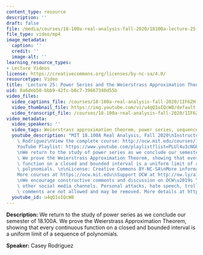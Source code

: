 ```yaml
---
content_type: resource
description: ''
draft: false
file: /media/courses/18-100a-real-analysis-fall-2020/18100a-lecture-25-multicam_360p_16_9.mp4
file_type: video/mp4
image_metadata:
  caption: ''
  credit: ''
  image-alt: ''
learning_resource_types:
- Lecture Videos
license: https://creativecommons.org/licenses/by-nc-sa/4.0/
resourcetype: Video
title: 'Lecture 25: Power Series and the Weierstrass Approximation Theorem'
uid: 8a6deb50-bbb9-42fc-b6c7-39667340d55b
video_files:
  video_captions_file: /courses/18-100a-real-analysis-fall-2020/1IF6ZH-tTnbGSrhsh9INxEdk_UWslK6pV_transcript.webvtt
  video_thumbnail_file: https://img.youtube.com/vi/u4qQ1oIQcW8/default.jpg
  video_transcript_file: /courses/18-100a-real-analysis-fall-2020/1IF6ZH-tTnbGSrhsh9INxEdk_UWslK6pV_transcript.pdf
video_metadata:
  video_speakers: ''
  video_tags: Weierstrass approximation theorem, power series, sequences of polynomials
  youtube_description: "MIT 18.100A Real Analysis, Fall 2020\nInstructor: Dr. Casey\
    \ Rodriguez\nView the complete course: http://ocw.mit.edu/courses/18-100a-real-analysis-fall-2020/\n\
    YouTube Playlist: https://www.youtube.com/playlist?list=PLUl4u3cNGP61O7HkcF7UImpM0cR_L2gSw\n\
    \nWe return to the study of power series as we conclude our semester of 18.100A.\
    \ We prove the Weierstrass Approximation Theorem, showing that every continuous\
    \ function on a closed and bounded interval is a uniform limit of a sequence of\
    \ polynomials. \n\nLicense: Creative Commons BY-NC-SA\nMore information at https://ocw.mit.edu/terms\n\
    More courses at https://ocw.mit.edu\nSupport OCW at http://ow.ly/a1If50zVRlQ\n\
    \nWe encourage constructive comments and discussion on OCW\u2019s YouTube and\
    \ other social media channels. Personal attacks, hate speech, trolling, and inappropriate\
    \ comments are not allowed and may be removed. More details at https://ocw.mit.edu/comments."
  youtube_id: u4qQ1oIQcW8
---
```

**Description:** We return to the study of power series as we conclude our semester of 18.100A. We prove the Weierstrass Approximation Theorem, showing that every continuous function on a closed and bounded interval is a uniform limit of a sequence of polynomials.

**Speaker:** Casey Rodriguez